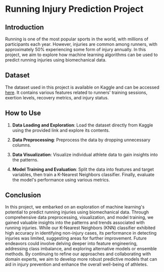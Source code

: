 # Running Injury Prediction Project

## Introduction

Running is one of the most popular sports in the world, with millions of participants each year. However, injuries are common among runners, with approximately 50% experiencing some form of injury annually. In this project, we aim to explore how machine learning algorithms can be used to predict running injuries using biomechanical data.

## Dataset

The dataset used in this project is available on Kaggle and can be accessed [here](https://www.kaggle.com/farshadbeiranvand). It contains various features related to runners' training sessions, exertion levels, recovery metrics, and injury status.

## How to Use

1. **Data Loading and Exploration**: Load the dataset directly from Kaggle using the provided link and explore its contents.
   
2. **Data Preprocessing**: Preprocess the data by dropping unnecessary columns.
   
3. **Data Visualization**: Visualize individual athlete data to gain insights into the patterns.
   
4. **Model Training and Evaluation**: Split the data into features and target variables, then train a K-Nearest Neighbors classifier. Finally, evaluate the model's performance using various metrics.

## Conclusion

In this project, we embarked on an exploration of machine learning's potential to predict running injuries using biomechanical data. Through comprehensive data preprocessing, visualization, and model training, we gained valuable insights into the patterns and trends associated with running injuries. While our K-Nearest Neighbors (KNN) classifier exhibited high accuracy in identifying non-injury cases, its performance in detecting injuries was limited, suggesting areas for further improvement. Future endeavors could involve delving deeper into feature engineering, addressing class imbalance, and exploring alternative models or ensemble methods. By continuing to refine our approaches and collaborating with domain experts, we aim to develop more robust predictive models that can aid in injury prevention and enhance the overall well-being of athletes.
